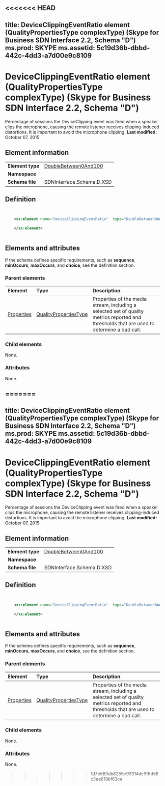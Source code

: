 <<<<<<< HEAD
---
title: DeviceClippingEventRatio element (QualityPropertiesType complexType) (Skype for Business SDN Interface 2.2, Schema "D")
ms.prod: SKYPE
ms.assetid: 5c19d36b-dbbd-442c-4dd3-a7d00e9c8109
---


# DeviceClippingEventRatio element (QualityPropertiesType complexType) (Skype for Business SDN Interface 2.2, Schema "D")
Percentage of sessions the DeviceClipping event was fired when a speaker clips the microphone, causing the remote listener receives clipping-induced distortions. It is important to avoid the microphone clipping. 
 **Last modified:** October 07, 2015
  
    
    


## Element information


|||
|:-----|:-----|
|**Element type**| [DoubleBetween0And100](doublebetween0and100-simpletype.md)|
|**Namespace**||
|**Schema file**|SDNInterface.Schema.D.XSD |
   

## Definition


```XML


    <xs:element name="DeviceClippingEventRatio"  type="DoubleBetween0And100">
    
    </xs:element>
  
```


## Elements and attributes

If the schema defines specific requirements, such as **sequence**, **minOccurs**, **maxOccurs**, and **choice**, see the definition section. 
  
    
    

### Parent elements



|**Element**|**Type**|**Description**|
|:-----|:-----|:-----|
| [Properties](properties-element-qualitytype-complextype-1.md)| [QualityPropertiesType](qualitypropertiestype-complextype.md)|Properties of the media stream, including a selected set of quality metrics reported and thresholds that are used to determine a bad call. |
   

### Child elements

None. 
  
    
    

### Attributes

None. 
  
    
    

=======
---
title: DeviceClippingEventRatio element (QualityPropertiesType complexType) (Skype for Business SDN Interface 2.2, Schema "D")
ms.prod: SKYPE
ms.assetid: 5c19d36b-dbbd-442c-4dd3-a7d00e9c8109
---


# DeviceClippingEventRatio element (QualityPropertiesType complexType) (Skype for Business SDN Interface 2.2, Schema "D")
Percentage of sessions the DeviceClipping event was fired when a speaker clips the microphone, causing the remote listener receives clipping-induced distortions. It is important to avoid the microphone clipping. 
 **Last modified:** October 07, 2015
  
    
    


## Element information


|||
|:-----|:-----|
|**Element type**| [DoubleBetween0And100](doublebetween0and100-simpletype.md)|
|**Namespace**||
|**Schema file**|SDNInterface.Schema.D.XSD |
   

## Definition


```XML


    <xs:element name="DeviceClippingEventRatio"  type="DoubleBetween0And100">
    
    </xs:element>
  
```


## Elements and attributes

If the schema defines specific requirements, such as **sequence**, **minOccurs**, **maxOccurs**, and **choice**, see the definition section. 
  
    
    

### Parent elements



|**Element**|**Type**|**Description**|
|:-----|:-----|:-----|
| [Properties](properties-element-qualitytype-complextype-1.md)| [QualityPropertiesType](qualitypropertiestype-complextype.md)|Properties of the media stream, including a selected set of quality metrics reported and thresholds that are used to determine a bad call. |
   

### Child elements

None. 
  
    
    

### Attributes

None. 
  
    
    

>>>>>>> 1d7b580db8255e93314dc99fd58c3ee618bf63ce
